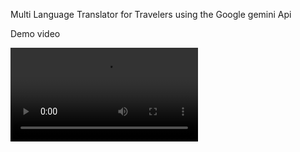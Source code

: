 Multi Language Translator for Travelers using the Google gemini Api

Demo video 

![Demo](https://github.com/dhineshx1/MultiLanguage-transulator-for-travellors-using-gemini-api/blob/main/demo%20data/demo%20video/demo%20video.mp4)

